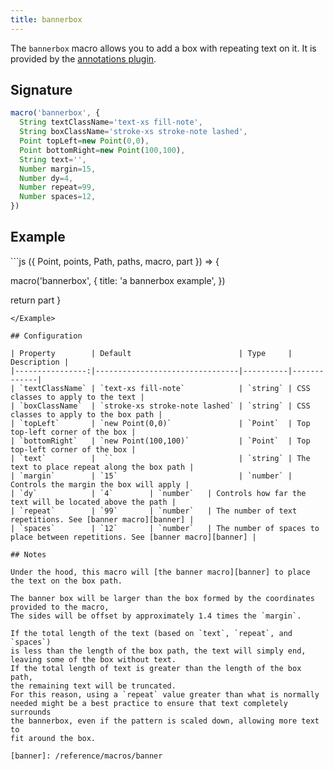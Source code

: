 ```yaml
---
title: bannerbox
---
```


The `bannerbox` macro allows you to add a box with repeating text on it.
It is provided by the [annotations plugin](/reference/plugins/annotations).

## Signature

```js
macro('bannerbox', {
  String textClassName='text-xs fill-note',
  String boxClassName='stroke-xs stroke-note lashed',
  Point topLeft=new Point(0,0),
  Point bottomRight=new Point(100,100),
  String text='',
  Number margin=15,
  Number dy=4,
  Number repeat=99,
  Number spaces=12,
})
```

## Example

<Example caption="Example of the bannerbox macro">
```js
({ Point, points, Path, paths, macro, part }) => {

  macro('bannerbox', {
    title: 'a bannerbox example',
  })

  return part
}
```
</Example>

## Configuration

| Property        | Default                        | Type     | Description |
|----------------:|--------------------------------|----------|-------------|
| `textClassName` | `text-xs fill-note`            | `string` | CSS classes to apply to the text |
| `boxClassName`  | `stroke-xs stroke-note lashed` | `string` | CSS classes to apply to the box path |
| `topLeft`       | `new Point(0,0)`               | `Point`  | Top top-left corner of the box |
| `bottomRight`   | `new Point(100,100)`           | `Point`  | Top top-left corner of the box |
| `text`          |  ``                            | `string` | The text to place repeat along the box path |
| `margin`        | `15`                           | `number` | Controls the margin the box will apply |
| `dy`            | `4`        | `number`   | Controls how far the text will be located above the path |
| `repeat`        | `99`       | `number`   | The number of text repetitions. See [banner macro][banner] |
| `spaces`        | `12`       | `number`   | The number of spaces to place between repetitions. See [banner macro][banner] |

## Notes

Under the hood, this macro will [the banner macro][banner] to place the text on the box path.

The banner box will be larger than the box formed by the coordinates
provided to the macro,
The sides will be offset by approximately 1.4 times the `margin`.

If the total length of the text (based on `text`, `repeat`, and `spaces`)
is less than the length of the box path, the text will simply end,
leaving some of the box without text.
If the total length of text is greater than the length of the box path,
the remaining text will be truncated.
For this reason, using a `repeat` value greater than what is normally
needed might be a best practice to ensure that text completely surrounds
the bannerbox, even if the pattern is scaled down, allowing more text to
fit around the box.

[banner]: /reference/macros/banner
